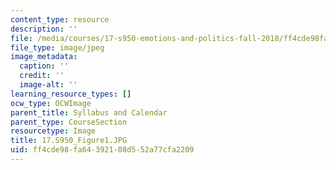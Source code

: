 ```yaml
---
content_type: resource
description: ''
file: /media/courses/17-s950-emotions-and-politics-fall-2018/ff4cde98fa64392108d552a77cfa2209_17.S950_Figure1.JPG
file_type: image/jpeg
image_metadata:
  caption: ''
  credit: ''
  image-alt: ''
learning_resource_types: []
ocw_type: OCWImage
parent_title: Syllabus and Calendar
parent_type: CourseSection
resourcetype: Image
title: 17.S950_Figure1.JPG
uid: ff4cde98-fa64-3921-08d5-52a77cfa2209
---
```

